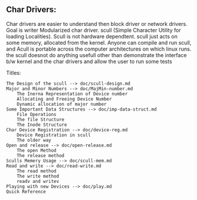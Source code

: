 Char Drivers:
------------
  Char drivers are easier to understand then block driver or network drivers. Goal is writer
Modularized char driver. scull (Simple Character Utility for loading Localities). Scull is
not hardware dependtent. scull just acts on some memory, allocated from the kernel. Anyone
can compile and run scull, and Acull  is portable across the computer architectures on which
linux runs. the scull doesnot do anything usefull other than demonstrate the interface b/w
kernel and the char drivers and allow the user to run some tests

Titles:

	The Design of the scull --> doc/scull-design.md
	Major and Minor Numbers --> doc/MajMin-number.md
		The Inerna Representation of Device number
		Allocating and Freeing Device Number
		Dynamic allocation of major number
	Some Important Data Structures --> doc/imp-data-struct.md
		File Operations
		The file Structure
		The Inode Structure
	Char Device Registration --> doc/device-reg.md
		Device Registration in scull
		The older way
	Open and release --> doc/open-release.md
		The open Method
		The release method
	Sculls Memery Usage --> doc/scull-mem.md
	Read and write --> doc/read-write.md
		The read method
		The write method
		readv and writev
	Playing with new Devices --> doc/play.md
	Quick Reference

